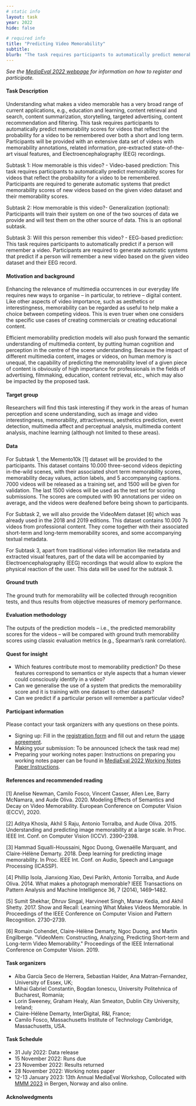 ```yaml
---
# static info
layout: task
year: 2022
hide: false

# required info
title: "Predicting Video Memorability"
subtitle:
blurb: "The task requires participants to automatically predict memorability scores for videos, that reflect the probability for a video to be remembered. Participants will be provided with an extensive data set of videos with memorability annotations, related information, pre-extracted state-of-the-art visual features, and Electroencephalography (EEG) recordings."
---
```


<!-- # please respect the structure below-->
*See the [MediaEval 2022 webpage](https://multimediaeval.github.io/editions/2022/) for information on how to register and participate.*

#### Task Description
Understanding what makes a video memorable has a very broad range of current applications, e.g., education and learning, content retrieval and search, content summarization, storytelling, targeted advertising, content recommendation and filtering. This task requires participants to automatically predict memorability scores for videos that reflect the probability for a video to be remembered over both a short and long term. Participants will be provided with an extensive data set of videos with memorability annotations, related information, pre-extracted state-of-the-art visual features, and Electroencephalography (EEG) recordings.

Subtask 1: How memorable is this video? - Video-based prediction: This task requires participants to automatically predict memorability scores for videos that reflect the probability for a video to be remembered. Participants are required to generate automatic systems that predict memorability scores of new videos based on the given video dataset and their memorability scores.

Subtask 2: How memorable is this video?- Generalization (optional): Participants will train their system on one of the two sources of data we provide and will test them on the other source of data. This is an optional subtask.

Subtask 3: Will this person remember this video? - EEG-based prediction: This task requires participants to automatically predict if a person will remember a video. Participants are required to generate automatic systems that predict if a person will remember a new video based on the given video dataset and their EEG record.

#### Motivation and background
Enhancing the relevance of multimedia occurrences in our everyday life requires new ways to organise – in particular, to retrieve – digital content. Like other aspects of video importance, such as aesthetics or interestingness, memorability can be regarded as useful to help make a choice between competing videos. This is even truer when one considers the specific use cases of creating commercials or creating educational content.

Efficient memorability prediction models will also push forward the semantic understanding of multimedia content, by putting human cognition and perception in the centre of the scene understanding. Because the impact of different multimedia content, images or videos, on human memory is unequal, the capability of predicting the memorability level of a given piece of content is obviously of high importance for professionals in the fields of advertising, filmmaking, education, content retrieval, etc., which may also be impacted by the proposed task.

#### Target group
Researchers will find this task interesting if they work in the areas of human perception and scene understanding, such as image and video interestingness, memorability, attractiveness, aesthetics prediction, event detection, multimedia affect and perceptual analysis, multimedia content analysis, machine learning (although not limited to these areas). 

#### Data
For Subtask 1, the Memento10k [1] dataset will be provided to the participants. This dataset contains 10.000 three-second videos depicting in-the-wild scenes, with their associated short term memorability scores, memorability decay values, action labels, and 5 accompanying captions. 7000 videos will be released as a training set, and 1500 will be given for validation. The last 1500 videos will be used as the test set for scoring submissions. The scores are computed with 90 annotations per video on average, and the videos were deafened before being shown to participants. 

For Subtask 2, we will also provide the VideoMem dataset [6] which was already used in the 2018 and 2019 editions. This dataset contains 10.000 7s videos from professional content. They come together with their associated short-term and long-term memorability scores, and some accompanying textual metadata.

For Subtask 3, apart from traditional video information like metadata and extracted visual features, part of the data will be accompanied by Electroencephalography (EEG) recordings that would allow to explore the physical reaction of the user. This data will be used for the subtask 3.


#### Ground truth

The ground truth for memorability will be collected through recognition tests, and thus results from objective measures of memory performance.

#### Evaluation methodology

The outputs of the prediction models – i.e., the predicted memorability scores for the videos – will be compared with ground truth memorability scores using classic evaluation metrics (e.g., Spearman’s rank correlation).

#### Quest for insight
<!-- * Can we predict how memorable a video is?-->
* Which features contribute most to memorability prediction? Do these features correspond to semantics or style aspects that a human viewer could consciously identify in a video?
* Can we generalise the use of a system that predicts the memorability score and it is training with one dataset to other datasets?
* Can we predict if a particular person will remember a particular video?

#### Participant information
Please contact your task organizers with any questions on these points. 
* Signing up: Fill in the [registration form](https://forms.gle/JcKoa5ycxR2KEiTJ7) and fill out and return the [usage agreement](https://multimediaeval.github.io/editions/2022/docs/MediaEval2022_UsageAgreement.pdf).
* Making your submission: To be announced (check the task read me) <!-- Please add instructions on how to create and submit runs to your task replacing "To be announced." -->
* Preparing your working notes paper: Instructions on preparing you working notes paper can be found in [MediaEval 2022 Working Notes Paper Instructions](https://docs.google.com/document/d/12uSn0rRYxa3buiFNEbpa46dKsHOyqV2PHU_joRGMHRw).


#### References and recommended reading
[1] Anelise Newman, Camilo Fosco, Vincent Casser, Allen Lee, Barry McNamara, and Aude Oliva. 2020. Modeling Effects of Semantics and Decay on Video Memorability. European Conference on Computer Vision (ECCV), 2020.

[2] Aditya Khosla, Akhil S Raju, Antonio Torralba, and Aude Oliva. 2015. Understanding and predicting image memorability at a large scale. In Proc. IEEE Int. Conf. on Computer Vision (ICCV). 2390–2398.

[3] Hammad Squalli-Houssaini, Ngoc Duong, Gwenaëlle Marquant, and Claire-Hélène Demarty. 2018. Deep learning for predicting image memorability. In Proc. IEEE Int. Conf. on Audio, Speech and Language Processing (ICASSP).

[4] Phillip Isola, Jianxiong Xiao, Devi Parikh, Antonio Torralba, and Aude Oliva. 2014. What makes a photograph memorable? IEEE Transactions on Pattern Analysis and Machine Intelligence 36, 7 (2014), 1469–1482.

[5] Sumit Shekhar, Dhruv Singal, Harvineet Singh, Manav Kedia, and Akhil Shetty. 2017. Show and Recall: Learning What Makes Videos Memorable. In Proceedings of the IEEE Conference on Computer Vision and Pattern Recognition. 2730–2739.

[6] Romain Cohendet, Claire-Hélène Demarty, Ngoc Duong, and Martin Engilberge. "VideoMem: Constructing, Analyzing, Predicting Short-term and Long-term Video Memorability." Proceedings of the IEEE International Conference on Computer Vision. 2019.

#### Task organizers
* Alba García Seco de Herrera, Sebastian Halder, Ana Matran-Fernandez, University of Essex, UK;
* Mihai Gabriel Constantin, Bogdan Ionescu, University Politehnica of Bucharest, Romania;
* Lorin Sweeney, Graham Healy, Alan Smeaton, Dublin City University, Ireland;
* Claire-Hélène Demarty, InterDigital, R&I, France;
* Camilo Fosco, Massachusetts Institute of Technology Cambridge, Massachusetts, USA.

#### Task Schedule
* 31 July 2022: Data release <!-- # Replace XX with your date. We suggest setting the date in June-July. 31 July is the last possible date by which you should release data. You can release earlier, or plan a two-stage release.-->
* 15 November 2022: Runs due <!-- # Replace XX with your date. We suggest setting enough time in order to have enough time to assess and return the results by the Results returned.-->
* 23 November 2022: Results returned  <!-- Replace XX with your date. Latest possible should be 23 November-->
* 28 November 2022: Working notes paper  <!-- Fixed. Please do not change.-->
* 12-13 January 2023: 13th Annual MediaEval Workshop, Collocated with [MMM 2023](https://www.mmm2023.no/) in Bergen, Norway and also online. <!-- Fixed. Please do not change.-->

#### Acknolwedgments
<!-- # optional, delete if not used-->
